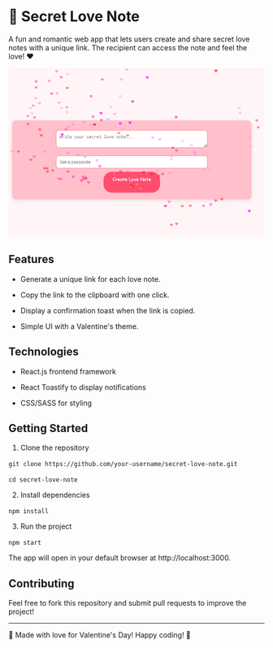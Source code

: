 # 💌 Secret Love Note

A fun and romantic web app that lets users create and share secret love notes with a unique link. The recipient can access the note and feel the love! ❤️

![Screenshot of the project](public/screenshot-lovenote.png)

## Features

- Generate a unique link for each love note.

- Copy the link to the clipboard with one click.

- Display a confirmation toast when the link is copied.

- Simple UI with a Valentine's theme.

## Technologies

- React.js frontend framework

- React Toastify to display notifications

- CSS/SASS for styling

## Getting Started
1. Clone the repository

`git clone https://github.com/your-username/secret-love-note.git`

`cd secret-love-note`

2. Install dependencies

`npm install`

3. Run the project

`npm start`

The app will open in your default browser at http://localhost:3000.

## Contributing
Feel free to fork this repository and submit pull requests to improve the project!

---

💖 Made with love for Valentine's Day! Happy coding! 💖